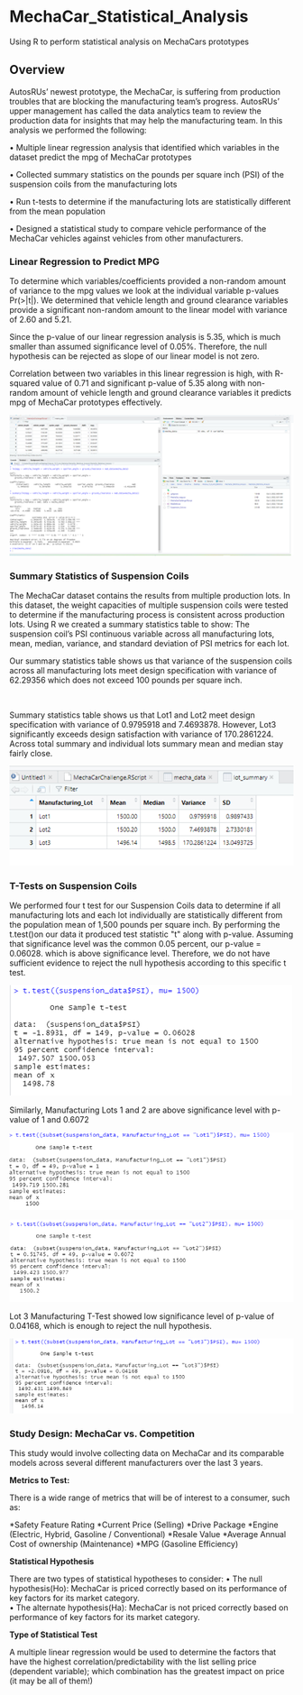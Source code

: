 # MechaCar_Statistical_Analysis
Using R to perform statistical analysis on MechaCars prototypes


## Overview

AutosRUs’ newest prototype, the MechaCar, is suffering from production troubles that are blocking the manufacturing team’s progress. AutosRUs’ upper management has called the data analytics team to review the production data for insights that may help the manufacturing team. In this analysis we performed the following:

• Multiple linear regression analysis that identified which variables in the dataset predict the mpg of MechaCar prototypes

• Collected summary statistics on the pounds per square inch (PSI) of the suspension coils from the manufacturing lots

• Run t-tests to determine if the manufacturing lots are statistically different from the mean population

• Designed a statistical study to compare vehicle performance of the MechaCar vehicles against vehicles from other manufacturers.

### Linear Regression to Predict MPG

To determine which variables/coefficients provided a non-random amount of variance to the mpg values we look at the individual variable p-values Pr(>|t|). We determined that vehicle length and ground clearance variables provide a significant non-random amount to the linear model with variance of 2.60 and 5.21.

Since the p-value of our linear regression analysis is 5.35, which is much smaller than assumed significance level of 0.05%. Therefore, the null hypothesis can be rejected as slope of our linear model is not zero.

Correlation between two variables in this linear regression is high, with R-squared value of 0.71 and significant p-value of 5.35 along with non-random amount of vehicle length and ground clearance variables it predicts mpg of MechaCar prototypes effectively.


![LinearRegMPG](https://github.com/rloufoster/MechaCar_Statistical_Analysis/blob/main/Images/LinearReg_MPG.png?raw=true)


### Summary Statistics of Suspension Coils

The MechaCar dataset contains the results from multiple production lots. In this dataset, the weight capacities of multiple suspension coils were tested to determine if the manufacturing process is consistent across production lots.
Using R we created a summary statistics table to show: The suspension coil’s PSI continuous variable across all manufacturing lots, mean, median, variance, and standard deviation of PSI metrics for each lot.

Our summary statistics table shows us that variance of the suspension coils across all manufacturing lots meet design specification with variance of 62.29356 which does not exceed 100 pounds per square inch.

![]()

 Summary statistics table shows us that Lot1 and Lot2 meet design specification with variance of 0.9795918 and 7.4693878. However, Lot3 significantly exceeds design satisfaction with variance of 170.2861224. Across total summary and individual lots summary mean and median stay fairly close.  
 
![LotSummary](https://github.com/rloufoster/MechaCar_Statistical_Analysis/blob/main/Images/Lot_summary.png?raw=true)


### T-Tests on Suspension Coils

We performed four t test for our Suspension Coils data to determine if all manufacturing lots and each lot individually are statistically different from the population mean of 1,500 pounds per square inch. By performing the t.test()on our data it produced test statistic "t" along with p-value. Assuming that significance level was the common 0.05 percent, our p-value = 0.06028. which is above significance level. Therefore, we do not have sufficient evidence to reject the null hypothesis according to this specific t test.

![SummaryT](https://github.com/rloufoster/MechaCar_Statistical_Analysis/blob/main/Images/Summary_TTest.png?raw=true)

Similarly, Manufacturing Lots 1 and 2 are above significance level with p-value of 1 and 0.6072

![Lot1T](https://github.com/rloufoster/MechaCar_Statistical_Analysis/blob/main/Images/Lot1_TTest.png?raw=true)


![Lot2T](https://github.com/rloufoster/MechaCar_Statistical_Analysis/blob/main/Images/Lot2_TTest.png?raw=true)

Lot 3 Manufacturing T-Test showed low significance level of p-value of 0.04168, which is enough to reject the null hypothesis.

![Lot3T](https://github.com/rloufoster/MechaCar_Statistical_Analysis/blob/main/Images/Lot3_TTest.png?raw=true)


### Study Design:  MechaCar vs. Competition

This study would involve collecting data on MechaCar and its comparable models across several different manufacturers over the last 3 years.

**Metrics to Test:**

There is a wide range of metrics that will be of interest to a consumer, such as:

   *Safety Feature Rating
   *Current Price (Selling)
   *Drive Package
   *Engine (Electric, Hybrid, Gasoline / Conventional)
   *Resale Value
   *Average Annual Cost of ownership (Maintenance)
   *MPG (Gasoline Efficiency)
   

**Statistical Hypothesis**

There are two types of statistical hypotheses to consider: 
• The null hypothesis(Ho): MechaCar is priced correctly based on its performance of key factors for its market category.  
• The alternate hypothesis(Ha): MechaCar is not priced correctly based on performance of key factors for its market category.

**Type of Statistical Test**

A multiple linear regression would be used to determine the factors that have the highest correlation/predictability with the list selling price (dependent variable); which combination has the greatest impact on price (it may be all of them!)
   

   
   









 
 
 
 
 
 
